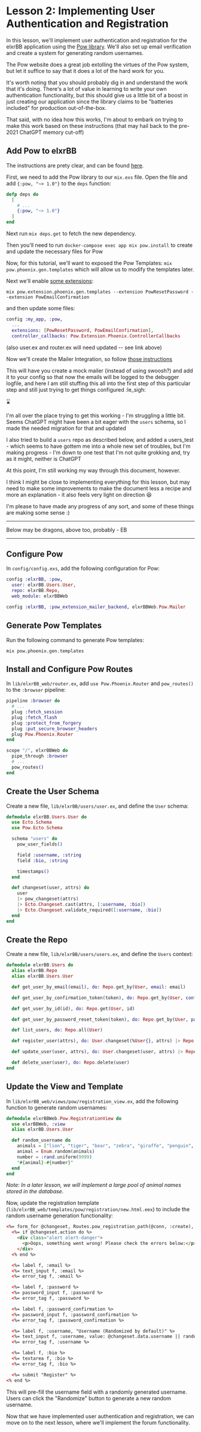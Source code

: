# Lesson 2: Implementing User Authentication and Registration

In this lesson, we'll implement user authentication and registration for the elxrBB application using the [Pow library](https://powauth.com/). We'll also set up email verification and create a system for generating random usernames.

The Pow website does a great job extolling the virtues of the Pow system, but let it suffice to say that it does a lot of the hard work for you. 

It's worth noting that you should probably dig in and understand the work that it's doing. There's a lot of value in learning to write your own authentication functionality, but this should give us a little bit of a boost in just creating our application since the library claims to be "batteries included" for production out-of-the-box. 

That said, with no idea how this works, I'm about to embark on trying to make this work based on these instructions (that may hail back to the pre-2021 ChatGPT memory cut-off)

## Add Pow to elxrBB

The instructions are prety clear, and can be found [here](https://hexdocs.pm/pow/README.html#installation). 

First, we need to add the Pow library to our `mix.exs` file. Open the file and add `{:pow, "~> 1.0"}` to the `deps` function:

```elixir
defp deps do
  [
    # ...
    {:pow, "~> 1.0"}
  ]
end
```

Next run `mix deps.get` to fetch the new dependency.

Then you'll need to run `docker-compose exec app mix pow.install` to create and update the necessary files for Pow

Now, for this tutorial, we'll want to exposed the Pow Templates: `mix pow.phoenix.gen.templates` which will allow us to modify the templates later. 

Next we'll enable [some extensions](https://hexdocs.pm/pow/README.html#add-extensions-support): 

`mix pow.extension.phoenix.gen.templates --extension PowResetPassword --extension PowEmailConfirmation`

and then update some files:

``` config/config.exs
config :my_app, :pow,
  ...
  extensions: [PowResetPassword, PowEmailConfirmation],
  controller_callbacks: Pow.Extension.Phoenix.ControllerCallbacks
```

(also user.ex and router.ex will need updated -- see link above)

Now we'll create the Mailer Integration, so follow [those instructions](https://hexdocs.pm/pow/README.html#mailer-support)

This will have you create a mock mailer (instead of using swoosh?) and add it to your config so that now the emails will be logged to the debugger logfile, and here I am still stuffing this all into the first step of this particular step and still just trying to get things configured :le_sigh:

⌛

I'm all over the place trying to get this working - I'm struggling a little bit. Seems ChatGPT might have been a bit eager with the `users` schema, so I made the needed migration for that and updated

I also tried to build a `users` repo as described below, and added a users_test - which seems to have gottem me into a whole new set of troubles, but I'm making progress - I'm down to one test that I'm not quite grokking and, try as it might, neither is ChatGPT

At this point, I'm still working my way through this document, however. 

I think I might be close to implementing everything for this lesson, but may need to make some improvements to make the document less a recipe and more an explanation - it also feels very light on direction :laughing:

I'm please to have made any progress of any sort, and some of these things are making some sense :)

---

Below may be dragons, above too, probably - EB

---

## Configure Pow

In `config/config.exs`, add the following configuration for Pow:

```elixir
config :elxrBB, :pow,
  user: elxrBB.Users.User,
  repo: elxrBB.Repo,
  web_module: elxrBBWeb

config :elxrBB, :pow_extension_mailer_backend, elxrBBWeb.Pow.Mailer
```

## Generate Pow Templates

Run the following command to generate Pow templates:

```
mix pow.phoenix.gen.templates
```

## Install and Configure Pow Routes

In `lib/elxrBB_web/router.ex`, add `use Pow.Phoenix.Router` and `pow_routes()` to the `:browser` pipeline:

```elixir
pipeline :browser do
  # ...
  plug :fetch_session
  plug :fetch_flash
  plug :protect_from_forgery
  plug :put_secure_browser_headers
  plug Pow.Phoenix.Router
end

scope "/", elxrBBWeb do
  pipe_through :browser
  # ...
  pow_routes()
end
```

## Create the User Schema

Create a new file, `lib/elxrBB/users/user.ex`, and define the `User` schema:

```elixir
defmodule elxrBB.Users.User do
  use Ecto.Schema
  use Pow.Ecto.Schema

  schema "users" do
    pow_user_fields()

    field :username, :string
    field :bio, :string

    timestamps()
  end

  def changeset(user, attrs) do
    user
    |> pow_changeset(attrs)
    |> Ecto.Changeset.cast(attrs, [:username, :bio])
    |> Ecto.Changeset.validate_required([:username, :bio])
  end
end
```

## Create the Repo

Create a new file, `lib/elxrBB/users/users.ex`, and define the `Users` context:

```elixir
defmodule elxrBB.Users do
  alias elxrBB.Repo
  alias elxrBB.Users.User

  def get_user_by_email(email), do: Repo.get_by(User, email: email)

  def get_user_by_confirmation_token(token), do: Repo.get_by(User, confirmation_token: token)

  def get_user_by_id(id), do: Repo.get(User, id)

  def get_user_by_password_reset_token(token), do: Repo.get_by(User, password_reset_token: token)

  def list_users, do: Repo.all(User)

  def register_user(attrs), do: User.changeset(%User{}, attrs) |> Repo.insert()

  def update_user(user, attrs), do: User.changeset(user, attrs) |> Repo.update()

  def delete_user(user), do: Repo.delete(user)
end
```

## Update the View and Template

In `lib/elxrBB_web/views/pow/registration_view.ex`, add the following function to generate random usernames:

```elixir
defmodule elxrBBWeb.Pow.RegistrationView do
  use elxrBBWeb, :view
  alias elxrBB.Users.User

  def random_username do
    animals = ["lion", "tiger", "bear", "zebra", "giraffe", "penguin", "koala", "elephant", "rhino", "kangaroo"]
    animal = Enum.random(animals)
    number = :rand.uniform(9999)
    "#{animal}-#{number}"
  end
end
```

_Note: In a later lesson, we will implement a large pool of animal names stored in the database._

Now, update the registration template (`lib/elxrBB_web/templates/pow/registration/new.html.eex`) to include the random username generation functionality:

```html
<%= form_for @changeset, Routes.pow_registration_path(@conn, :create), fn f -> %>
  <%= if @changeset.action do %>
    <div class="alert alert-danger">
      <p>Oops, something went wrong! Please check the errors below:</p>
    </div>
  <% end %>

  <%= label f, :email %>
  <%= text_input f, :email %>
  <%= error_tag f, :email %>

  <%= label f, :password %>
  <%= password_input f, :password %>
  <%= error_tag f, :password %>

  <%= label f, :password_confirmation %>
  <%= password_input f, :password_confirmation %>
  <%= error_tag f, :password_confirmation %>

  <%= label f, :username, "Username (Randomized by default)" %>
  <%= text_input f, :username, value: @changeset.data.username || random_username() %>
  <%= error_tag f, :username %>

  <%= label f, :bio %>
  <%= textarea f, :bio %>
  <%= error_tag f, :bio %>

  <%= submit "Register" %>
<% end %>
```

This will pre-fill the username field with a randomly generated username. Users can click the "Randomize" button to generate a new random username.

Now that we have implemented user authentication and registration, we can move on to the next lesson, where we'll implement the forum functionality.
